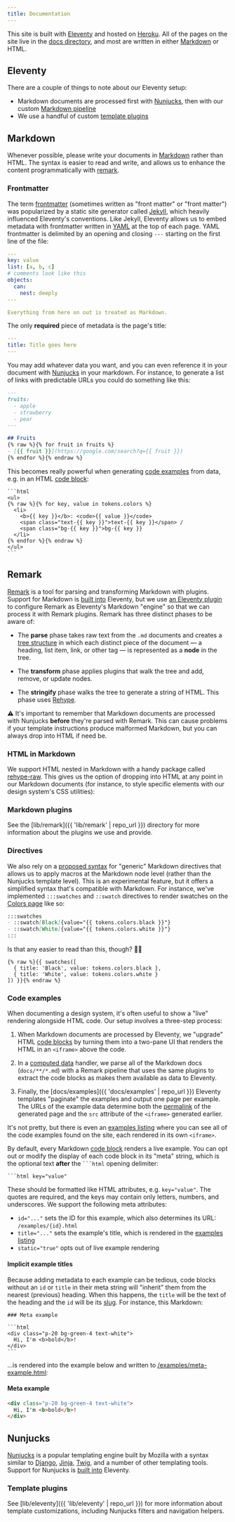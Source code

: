 ```yaml
---
title: Documentation
---
```


This site is built with [Eleventy] and hosted on [Heroku]. All of the pages on
the site live in the [docs directory](../..), and most are written in either
[Markdown] or HTML.

## Eleventy
There are a couple of things to note about our Eleventy setup:

- Markdown documents are processed first with [Nunjucks](#nunjucks), then
  with our custom [Markdown pipeline](#remark)
- We use a handful of custom [template plugins](#template-plugins)

## Markdown
Whenever possible, please write your documents in [Markdown] rather than HTML.
The syntax is easier to read and write, and allows us to enhance the content
programmatically with [remark](#remark).

### Frontmatter
The term [frontmatter][] (sometimes written as "front matter" or "front
matter") was popularized by a static site generator called [Jekyll], which
heavily influenced Eleventy's conventions. Like Jekyll, Eleventy allows us to
embed metadata with frontmatter written in [YAML] at the top of each page.
YAML frontmatter is delimited by an opening and closing `---` starting on the
first line of the file:

```yaml
---
key: value
list: [a, b, c]
# comments look like this
objects:
  can:
    nest: deeply
---

Everything from here on out is treated as Markdown.
```

The only **required** piece of metadata is the page's title:

```yaml
---
title: Title goes here
---
```

You may add whatever data you want, and you can even reference it in your
document with [Nunjucks](#nunjucks) in your markdown. For instance, to generate
a list of links with predictable URLs you could do something like this:


```md
---
fruits:
  - apple
  - strawberry
  - pear
---

## Fruits
{% raw %}{% for fruit in fruits %}
- [{{ fruit }}](https://google.com/search?q={{ fruit }})
{% endfor %}{% endraw %}
```

This becomes really powerful when generating [code examples](#code-examples)
from data, e.g. in an HTML [code block]:

    ```html
    <ul>
    {% raw %}{% for key, value in tokens.colors %}
      <li>
        <b>{{ key }}</b>: <code>{{ value }}</code>
        <span class="text-{{ key }}">text-{{ key }}</span> /
        <span class="bg-{{ key }}">bg-{{ key }}
      </li>
    {% endfor %}{% endraw %}
    </ul>
    ```

## Remark
[Remark] is a tool for parsing and transforming Markdown with plugins. Support
for Markdown is [built into][eleventy markdown] Eleventy, but we use [an
Eleventy plugin](https://npm.im/@fec/eleventy-plugin-remark) to configure
Remark as Eleventy's Markdown "engine" so that we can process it with Remark
plugins. Remark has three distinct phases to be aware of:

- The **parse** phase takes raw text from the `.md` documents and creates a
  [tree structure][AST] in which each distinct piece of the document &mdash; a
  heading, list item, link, or other tag &mdash; is represented as a **node**
  in the tree.

- The **transform** phase applies plugins that walk the tree and add, remove,
  or update nodes.

- The **stringify** phase walks the tree to generate a string of HTML. This
  phase uses [Rehype].

⚠️ It's important to remember that Markdown documents are processed with Nunjucks
**before** they're parsed with Remark. This can cause problems if your template
instructions produce malformed Markdown, but you can always drop into HTML if
need be.

### HTML in Markdown
We support HTML nested in Markdown with a handy package called [rehype-raw].
This gives us the option of dropping into HTML at any point in our Markdown
documents (for instance, to style specific elements with our design system's
CSS utilities):

### Markdown plugins
See the [lib/remark]({{ 'lib/remark' | repo_url }}) directory for more
information about the plugins we use and provide.

### Directives
We also rely on a [proposed syntax][markdown directives] for "generic" Markdown
directives that allows us to apply macros at the Markdown node level (rather
than the Nunjucks template level). This is an experimental feature, but it offers
a simplified syntax that's compatible with Markdown. For instance, we've
implemented `:::swatches` and `::swatch` directives to render swatches on the
[Colors page](/foundations/color/) like so:

```md
:::swatches
- ::swatch[Black]{value="{{ tokens.colors.black }}"}
- ::swatch[White]{value="{{ tokens.colors.white }}"}
:::
```

Is that any easier to read than this, though?  🤷‍♀️

```django
{% raw %}{{ swatches([
  { title: 'Black', value: tokens.colors.black },
  { title: 'White', value: tokens.colors.white }
]) }}{% endraw %}
```

### Code examples
When documenting a design system, it's often useful to show a "live" rendering
alongside HTML code. Our setup involves a three-step process:

1. When Markdown documents are processed by Eleventy, we "upgrade" HTML [code
   blocks][code block] by turning them into a two-pane UI that renders the HTML
   in an `<iframe>` above the code.

2. In a [computed data] handler, we parse all of the Markdown docs
   (`docs/**/*.md`) with a Remark pipeline that uses the same plugins to
   extract the code blocks as makes them available as data to Eleventy.

3. Finally, the [docs/examples]({{ 'docs/examples' | repo_url }}) Eleventy
   templates "paginate" the examples and output one page per example. The URLs
   of the example data determine both the [permalink] of the generated page and
   the `src` attribute of the `<iframe>` generated earlier.

It's not pretty, but there is even an [examples listing](/examples) where you
can see all of the code examples found on the site, each rendered in its own
`<iframe>`.

By default, every Markdown [code block] renders a live example. You can opt out
or modify the display of each code block in its "meta" string, which is the
optional text **after** the <code>```html</code> opening delimiter:

    ```html key="value"

These should be formatted like HTML attributes, e.g. `key="value"`. The quotes
are required, and the keys may contain only letters, numbers, and underscores.
We support the following meta attributes:

- `id="..."` sets the ID for this example, which also determines its URL:
  `/examples/{id}.html`
- `title="..."` sets the example's title, which is rendered in the [examples
  listing](/examples)
- `static="true"` opts out of live example rendering

#### Implicit example titles
Because adding metadata to each example can be tedious, code blocks without an
`id` or `title` in their meta string will "inherit" them from the nearest
(previous) heading. When this happens, the `title` will be the text of the
heading and the `id` will be its [slug][remark-slug]. For instance, this
Markdown:

    ### Meta example
    
    ```html
    <div class="p-20 bg-green-4 text-white">
      Hi, I'm <b>bold</b>!
    </div>
    ```

...is rendered into the example below and written to
[/examples/meta-example.html](/examples/meta-example.html):

#### Meta example
```html
<div class="p-20 bg-green-4 text-white">
  Hi, I'm <b>bold</b>!
</div>
```

## Nunjucks
[Nunjucks] is a popular templating engine built by Mozilla with a syntax
similar to [Django], [Jinja], [Twig], and a number of other templating tools.
Support for Nunjucks is [built into][eleventy nunjucks] Eleventy.

### Template plugins
See [lib/eleventy]({{ 'lib/eleventy' | repo_url }}) for more information about
template customizations, including Nunjucks filters and navigation helpers.

[eleventy]: https://www.11ty.dev
[heroku]: https://heroku.com
[jekyll]: https://jekyllrb.com
[markdown]: https://www.markdownguide.org
[frontmatter]: https://jekyllrb.com/docs/front-matter/
[remark]: https://remark.js.org/
[rehype]: https://github.com/rehypejs/rehype#readme
[nunjucks]: https://mozilla.github.io/nunjucks/
[yaml]: https://yaml.org/
[django]: https://docs.djangoproject.com/en/3.2/ref/templates/language/
[jinja]: https://palletsprojects.com/p/jinja/
[twig]: https://twig.symfony.com/
[eleventy nunjucks]: https://www.11ty.dev/docs/languages/nunjucks/
[eleventy markdown]: https://www.11ty.dev/docs/languages/markdown/
[ast]: https://en.wikipedia.org/wiki/Abstract_syntax_tree
[markdown directives]: https://talk.commonmark.org/t/generic-directives-plugins-syntax/444
[code block]: https://docs.github.com/en/github/writing-on-github/working-with-advanced-formatting/creating-and-highlighting-code-blocks
[computed data]: https://www.11ty.dev/docs/data-computed/
[permalink]: https://www.11ty.dev/docs/permalinks/
[remark-slug]: https://github.com/remarkjs/remark-slug#readme
[rehype-raw]: https://github.com/rehypejs/rehype-raw#readme
